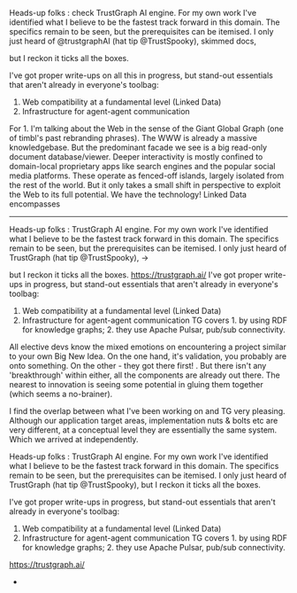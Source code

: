 Heads-up folks : check TrustGraph AI engine. 
For my own work I've identified what I believe to be the fastest track forward in this domain. The specifics remain to be seen, but the prerequisites can be itemised. I only just heard of @trustgraphAI (hat tip @TrustSpooky), skimmed docs, 

but I reckon it ticks all the boxes.

I've got proper write-ups on all this in progress, but stand-out essentials that aren't already in everyone's toolbag:
1. Web compatibility at a fundamental level (Linked Data)
2. Infrastructure for agent-agent communication

For 1. I'm talking about the Web in the sense of the Giant Global Graph (one of timbl's past rebranding phrases). The WWW is already a massive knowledgebase. But the predominant facade we see is a big read-only document database/viewer. Deeper interactivity is mostly confined to domain-local proprietary apps like search engines and the popular social media platforms. These operate as fenced-off islands, largely isolated from the rest of the world. But it only takes a small shift in perspective to exploit the Web to its full potential. We have the technology! Linked Data encompasses 

---

Heads-up folks  : TrustGraph AI engine. 
For my own work I've identified what I believe to be the fastest track forward in this domain. The specifics remain to be seen, but the prerequisites can be itemised. I only just heard of TrustGraph (hat tip @TrustSpooky), 
->

but I reckon it ticks all the boxes.
https://trustgraph.ai/
I've got proper write-ups in progress, but stand-out essentials that aren't already in everyone's toolbag:
1. Web compatibility at a fundamental level (Linked Data)
2. Infrastructure for agent-agent communication
TG covers 1. by using RDF for knowledge graphs; 2. they use Apache Pulsar, pub/sub connectivity.



All elective devs know the mixed emotions on encountering a project similar to your own Big New Idea. On the one hand, it's validation, you probably are onto something. On the other - they got there first! 
. But there isn't any 'breakthrough' within either, all the components are already out there. The nearest to innovation is seeing some potential in gluing them together (which seems a no-brainer).

I find the overlap between what I've been working on and TG very pleasing. Although our application target areas, implementation nuts & bolts etc are very different, at a conceptual level they are essentially the same system. Which we arrived at independently.

Heads-up folks  : TrustGraph AI engine. 
For my own work I've identified what I believe to be the fastest track forward in this domain. The specifics remain to be seen, but the prerequisites can be itemised. I only just heard of TrustGraph (hat tip @TrustSpooky), 
but I reckon it ticks all the boxes.

I've got proper write-ups in progress, but stand-out essentials that aren't already in everyone's toolbag:

1. Web compatibility at a fundamental level (Linked Data)
2. Infrastructure for agent-agent communication
TG covers 1. by using RDF for knowledge graphs; 2. they use Apache Pulsar, pub/sub connectivity.

https://trustgraph.ai/

 -
